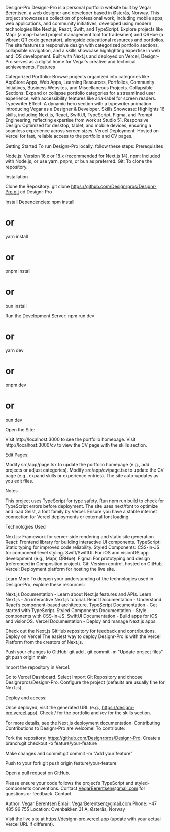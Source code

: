 Designr-Pro
Designr-Pro is a personal portfolio website built by Vegar Berentsen, a web designer and developer based in Østerås, Norway. This project showcases a collection of professional work, including mobile apps, web applications, and community initiatives, developed using modern technologies like Next.js, React, Swift, and TypeScript. Explore projects like Mapr (a map-based project management tool for tradesmen) and QRHue (a vibrant QR code generator), alongside educational resources and portfolios.
The site features a responsive design with categorized portfolio sections, collapsible navigation, and a skills showcase highlighting expertise in web and iOS development. Built with Next.js and deployed on Vercel, Designr-Pro serves as a digital home for Vegar’s creative and technical achievements.
Features

Categorized Portfolio: Browse projects organized into categories like AppStore Apps, Web Apps, Learning Resources, Portfolios, Community Initiatives, Business Websites, and Miscellaneous Projects.
Collapsible Sections: Expand or collapse portfolio categories for a streamlined user experience, with accessibility features like aria-label for screen readers.
Typewriter Effect: A dynamic hero section with a typewriter animation introducing Vegar as a Designer & Developer.
Skills Showcase: Highlights 16 skills, including Next.js, React, SwiftUI, TypeScript, Figma, and Prompt Engineering, reflecting expertise from work at Studio 51.
Responsive Design: Optimized for desktop, tablet, and mobile devices, ensuring a seamless experience across screen sizes.
Vercel Deployment: Hosted on Vercel for fast, reliable access to the portfolio and CV pages.

Getting Started
To run Designr-Pro locally, follow these steps:
Prerequisites

Node.js: Version 16.x or 18.x (recommended for Next.js 14).
npm: Included with Node.js, or use yarn, pnpm, or bun as preferred.
Git: To clone the repository.

Installation

Clone the Repository:
git clone https://github.com/Designrpros/Designr-Pro.git
cd Designr-Pro


Install Dependencies:
npm install
# or
yarn install
# or
pnpm install
# or
bun install


Run the Development Server:
npm run dev
# or
yarn dev
# or
pnpm dev
# or
bun dev


Open the Site:

Visit http://localhost:3000 to see the portfolio homepage.
Visit http://localhost:3000/cv to view the CV page with the skills section.


Edit Pages:

Modify src/app/page.tsx to update the portfolio homepage (e.g., add projects or adjust categories).
Modify src/app/cv/page.tsx to update the CV page (e.g., expand skills or experience entries).
The site auto-updates as you edit files.



Notes

This project uses TypeScript for type safety. Run npm run build to check for TypeScript errors before deployment.
The site uses next/font to optimize and load Geist, a font family by Vercel.
Ensure you have a stable internet connection for Vercel deployments or external font loading.

Technologies Used

Next.js: Framework for server-side rendering and static site generation.
React: Frontend library for building interactive UI components.
TypeScript: Static typing for improved code reliability.
Styled Components: CSS-in-JS for component-level styling.
Swift/SwiftUI: For iOS and visionOS app development (e.g., Mapr, QRHue).
Figma: For prototyping and design (referenced in Composition project).
Git: Version control, hosted on GitHub.
Vercel: Deployment platform for hosting the live site.

Learn More
To deepen your understanding of the technologies used in Designr-Pro, explore these resources:

Next.js Documentation - Learn about Next.js features and APIs.
Learn Next.js - An interactive Next.js tutorial.
React Documentation - Understand React’s component-based architecture.
TypeScript Documentation - Get started with TypeScript.
Styled Components Documentation - Style components with CSS-in-JS.
SwiftUI Documentation - Build apps for iOS and visionOS.
Vercel Documentation - Deploy and manage Next.js apps.

Check out the Next.js GitHub repository for feedback and contributions.
Deploy on Vercel
The easiest way to deploy Designr-Pro is with the Vercel Platform from the creators of Next.js.

Push your changes to GitHub:
git add .
git commit -m "Update project files"
git push origin main


Import the repository in Vercel:

Go to Vercel Dashboard.
Select Import Git Repository and choose Designrpros/Designr-Pro.
Configure the project (defaults are usually fine for Next.js).


Deploy and access:

Once deployed, visit the generated URL (e.g., https://designr-pro.vercel.app).
Check / for the portfolio and /cv for the skills section.



For more details, see the Next.js deployment documentation.
Contributing
Contributions to Designr-Pro are welcome! To contribute:

Fork the repository: https://github.com/Designrpros/Designr-Pro.
Create a branch:git checkout -b feature/your-feature


Make changes and commit:git commit -m "Add your feature"


Push to your fork:git push origin feature/your-feature


Open a pull request on GitHub.

Please ensure your code follows the project’s TypeScript and styled-components conventions. Contact VegarBerentsen@gmail.com for questions or feedback.
Contact

Author: Vegar Berentsen
Email: VegarBerentsen@gmail.com
Phone: +47 485 96 755
Location: Ovenbakken 31 A, Østerås, Norway

Visit the live site at https://designr-pro.vercel.app (update with your actual Vercel URL if different).
